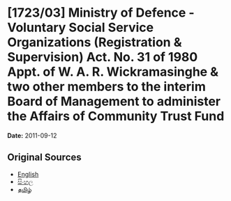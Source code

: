 # [1723/03] Ministry of Defence - Voluntary Social Service Organizations (Registration & Supervision) Act. No. 31 of 1980 Appt. of W. A. R. Wickramasinghe & two other members to the interim Board of Management to administer the Affairs of Community Trust Fund

**Date:** 2011-09-12

## Original Sources

- [English](https://documents.gov.lk/view/extra-gazettes/2011/9/1723-03_E.pdf)
- [සිංහල](https://documents.gov.lk/view/extra-gazettes/2011/9/1723-03_S.pdf)
- [தமிழ்](https://documents.gov.lk/view/extra-gazettes/2011/9/1723-03_T.pdf)
